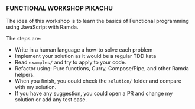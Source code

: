 ### FUNCTIONAL WORKSHOP PIKACHU

The idea of this workshop is to learn the basics of Functional programming using JavaScript with Ramda.

The steps are:
- Write in a human language a how-to solve each problem
- Implement your solution as it would be a regular TDD kata
- Read `examples/` and try to apply to your code.
- Refactor using: Pure functions, Curry, Compose/Pipe, and other Ramda helpers.
- When you finish, you could check the `solution/` folder and compare with my solution.
- If you have any suggestion, you could open a PR and change my solution or add any test case.